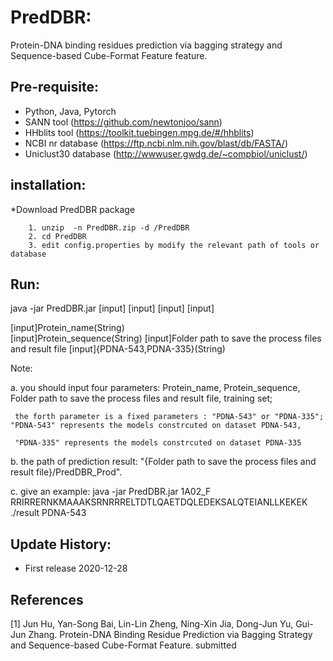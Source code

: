 # PredDBR:
 Protein-DNA binding residues prediction via bagging strategy and Sequence-based Cube-Format Feature feature.
	
## Pre-requisite:
   - Python, Java, Pytorch
   - SANN tool (https://github.com/newtonjoo/sann)
   - HHblits tool (https://toolkit.tuebingen.mpg.de/#/hhblits)
   - NCBI nr database (https://ftp.ncbi.nlm.nih.gov/blast/db/FASTA/)
   - Uniclust30 database (http://wwwuser.gwdg.de/~compbiol/uniclust/)
   
## installation:

*Download PredDBR package
~~~
	1. unzip  -n PredDBR.zip -d /PredDBR
	2. cd PredDBR
	3. edit config.properties by modify the relevant path of tools or database
~~~	

## Run:

java -jar PredDBR.jar [input] [input] [input] [input]
	
[input]Protein_name(String)  
[input]Protein_sequence(String)	
[input]Folder path to save the process files and result file
[input]{PDNA-543,PDNA-335}(String)

Note: 
	
   a. you should input four parameters: Protein_name, Protein_sequence, Folder path to save the process files and result file, training set;
	
     the forth parameter is a fixed parameters : "PDNA-543" or "PDNA-335"; "PDNA-543" represents the models constrcuted on dataset PDNA-543,
	  
     "PDNA-335" represents the models constrcuted on dataset PDNA-335
	 
   b. the path of prediction result: "{Folder path to save the process files and result file}/PredDBR_Prod".

   c. give an example: java -jar PredDBR.jar 1A02_F RRIRRERNKMAAAKSRNRRRELTDTLQAETDQLEDEKSALQTEIANLLKEKEK ./result  PDNA-543
   
## Update History:

- First release 2020-12-28

## References 
[1] Jun Hu, Yan-Song Bai, Lin-Lin Zheng, Ning-Xin Jia, Dong-Jun Yu, Gui-Jun Zhang. Protein-DNA Binding Residue Prediction via Bagging Strategy and Sequence-based Cube-Format Feature. submitted
